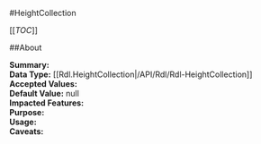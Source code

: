 #HeightCollection

[[_TOC_]]

##About

**Summary:**   
**Data Type:** [[Rdl.HeightCollection|/API/Rdl/Rdl-HeightCollection]]  
**Accepted Values:**   
**Default Value:** null  
**Impacted Features:**   
**Purpose:**   
**Usage:**   
**Caveats:**   

